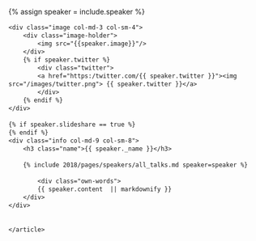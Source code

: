{% assign speaker = include.speaker %}
<section class="main-content text-center speaker fix-anchor" id="{{ speaker.id }}">
	<article>

	<div class="image col-md-3 col-sm-4">
		<div class="image-holder">
			<img src="{{speaker.image}}"/>
		</div>
		{% if speaker.twitter %}
			<div class="twitter">
			<a href="https:/twitter.com/{{ speaker.twitter }}"><img src="/images/twitter.png"> {{ speaker.twitter }}</a>
			</div>
		{% endif %}
	</div>

	{% if speaker.slideshare == true %}
	{% endif %}
	<div class="info col-md-9 col-sm-8">
		<h3 class="name">{{ speaker._name }}</h3>

        {% include 2018/pages/speakers/all_talks.md speaker=speaker %}

			<div class="own-words">
	 		{{ speaker.content  || markdownify }}
	  	</div>
   	</div>


 	</article>
</section>
